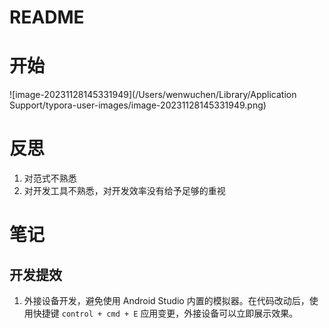 # README

# 开始

![image-20231128145331949](/Users/wenwuchen/Library/Application Support/typora-user-images/image-20231128145331949.png)

# 反思

1. 对范式不熟悉
2. 对开发工具不熟悉，对开发效率没有给予足够的重视

# 笔记

## 开发提效

1. 外接设备开发，避免使用 Android Studio 内置的模拟器。在代码改动后，使用快捷键 `control + cmd + E` 应用变更，外接设备可以立即展示效果。
